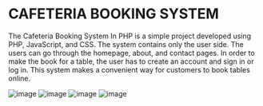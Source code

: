 # CAFETERIA BOOKING SYSTEM

The Cafeteria Booking System In PHP is a simple project developed using PHP, JavaScript, and CSS. The system contains only the user side. The users can go through the homepage, about, and contact pages. In order to make the book for a table, the user has to create an account and sign in or log in. This system makes a convenient way for customers to book tables online.

![image](https://user-images.githubusercontent.com/111385394/218662874-d89b2543-5f40-4dd9-a93c-cac3dcd1ce6c.png)
![image](https://user-images.githubusercontent.com/111385394/218662924-95acfac5-43a5-4fb2-b67b-48db1521030b.png)
![image](https://user-images.githubusercontent.com/111385394/218663073-6668a2ff-cd75-40f7-899b-5b975368cdca.png)
![image](https://user-images.githubusercontent.com/111385394/218663106-0aebec8a-0d87-439a-8301-23548ce98f4f.png)
